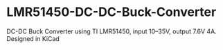 # LMR51450-DC-DC-Buck-Converter
DC-DC Buck Converter using TI LMR51450, input 10–35V, output 7.6V 4A. Designed in KiCad
